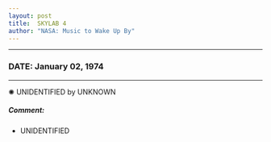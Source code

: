 ```yaml
---
layout: post
title:  SKYLAB 4
author: "NASA: Music to Wake Up By"
---
```


----
### DATE: January 02, 1974
----
✺ UNIDENTIFIED by UNKNOWN

##### Comment:
* UNIDENTIFIED
